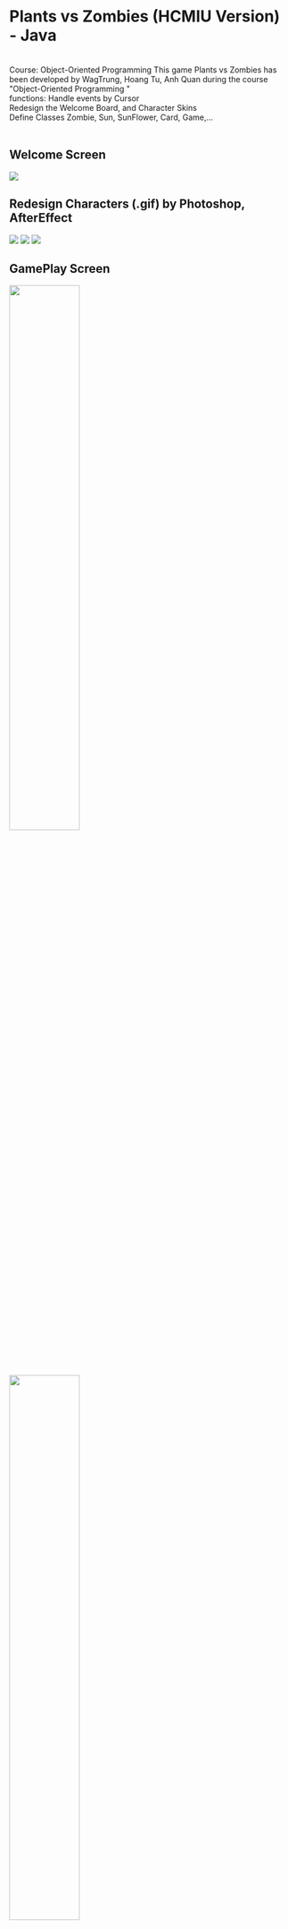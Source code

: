 # Plants vs Zombies (HCMIU Version) - Java</h1> 

<br> Course: Object-Oriented Programming 
This game Plants vs Zombies has been  developed by WagTrung, Hoang Tu, Anh Quan during the course "Object-Oriented Programming " 
<br> functions: Handle events by Cursor
<br> Redesign the Welcome Board, and Character Skins
<br> Define Classes Zombie, Sun, SunFlower, Card, Game,...
<br>
<br>

## Welcome Screen
<img src="https://www.upsieutoc.com/images/2020/06/12/intro.gif"  style="max-width:100%;">

## Redesign Characters (.gif) by Photoshop, AfterEffect
<div style=" display=flex">
<img src="https://www.upsieutoc.com/images/2020/06/12/sun-nh.gif"  style="max-width:100%;">
<img src="https://www.upsieutoc.com/images/2020/06/12/tim-nh.gif"  style="max-width:100%;">
<img src="https://www.upsieutoc.com/images/2020/06/12/xanh-nh.gif"  style="max-width:100%;">
<div>
  
## GamePlay Screen
  <div style=" display=flex">
<img src="https://www.upsieutoc.com/images/2020/06/12/Screenshot-860.png"  style="width:50%;">
<img src="https://www.upsieutoc.com/images/2020/06/12/Screenshot-859.png"  style="width:50%;">
  <div>
    
## Installation
Download the full file documment --> then RUN the file <b>k.jar </b>



